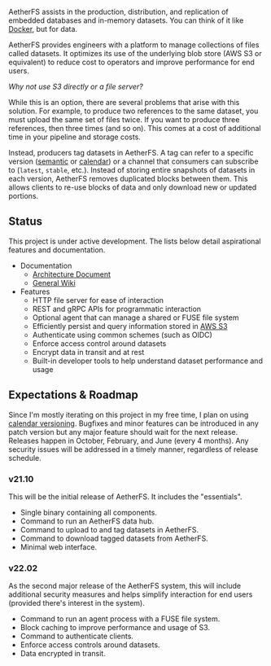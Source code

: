 AetherFS assists in the production, distribution, and replication of embedded databases and in-memory datasets.
You can think of it like [Docker][], but for data.

[Docker]: https://docker.com

AetherFS provides engineers with a platform to manage collections of files called datasets. It optimizes its use of the 
underlying blob store (AWS S3 or equivalent) to reduce cost to operators and improve performance for end users.

_Why not use S3 directly or a file server?_

While this is an option, there are several problems that arise with this solution. For example, to produce two 
references to the same dataset, you must upload the same set of files twice. If you want to produce three references, 
then three times (and so on). This comes at a cost of additional time in your pipeline and storage costs.

Instead, producers tag datasets in AetherFS. A tag can refer to a specific version ([semantic][] or [calendar][]) or a
channel that consumers can subscribe to (`latest`, `stable`, etc.). Instead of storing entire snapshots of datasets
in each version, AetherFS removes duplicated blocks between them. This allows clients to re-use blocks of data and only
download new or updated portions.

[semantic]: https://semver.org
[calendar]: https://calver.org

## Status

This project is under active development. The lists below detail aspirational features and documentation.

- Documentation
  - [Architecture Document](https://github.com/mjpitz/aetherfs/wiki/Architecture)
  - [General Wiki](https://github.com/mjpitz/aetherfs/wiki)
- Features
  - HTTP file server for ease of interaction
  - REST and gRPC APIs for programmatic interaction
  - Optional agent that can manage a shared or FUSE file system
  - Efficiently persist and query information stored in [AWS S3][]
  - Authenticate using common schemes (such as OIDC)
  - Enforce access control around datasets
  - Encrypt data in transit and at rest
  - Built-in developer tools to help understand dataset performance and usage

[AWS S3]: https://docs.aws.amazon.com/AmazonS3/latest/API/Welcome.html


## Expectations & Roadmap

Since I'm mostly iterating on this project in my free time, I plan on using [calendar versioning][]. Bugfixes and minor
features can be introduced in any patch version but any major feature should wait for the next release. Releases happen 
in October, February, and June (every 4 months). Any security issues will be addressed in a timely manner, regardless of
release schedule.

[calendar versioning]: https://calver.org

### v21.10

This will be the initial release of AetherFS. It includes the "essentials".

- Single binary containing all components.
- Command to run an AetherFS data hub.
- Command to upload to and tag datasets in AetherFS.
- Command to download tagged datasets from AetherFS.
- Minimal web interface.

### v22.02

As the second major release of the AetherFS system, this will include additional security measures and helps simplify
interaction for end users (provided there's interest in the system).

- Command to run an agent process with a FUSE file system.
- Block caching to improve performance and usage of S3.
- Command to authenticate clients.
- Enforce access controls around datasets.
- Data encrypted in transit.
